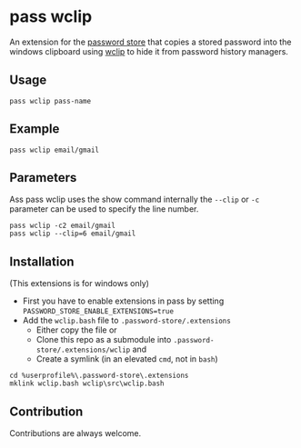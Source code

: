 # pass wclip

An extension for the [password store](https://www.passwordstore.org/) that copies a stored password into the windows clipboard using [wclip](https://github.com/palortoff/wclip) to hide it from password history managers.

## Usage
```
pass wclip pass-name
```

## Example
```
pass wclip email/gmail
```

## Parameters

Ass pass wclip uses the show command internally the `--clip` or `-c` parameter can be used to specify the line number.

```
pass wclip -c2 email/gmail
pass wclip --clip=6 email/gmail
```

## Installation
(This extensions is for windows only)
- First you have to enable extensions in pass by setting ``PASSWORD_STORE_ENABLE_EXTENSIONS=true``
- Add the `wclip.bash` file to `.password-store/.extensions`
  - Either copy the file or
  - Clone this repo as a submodule into `.password-store/.extensions/wclip` and
  - Create a symlink (in an elevated `cmd`, not in `bash`)
```
cd %userprofile%\.password-store\.extensions
mklink wclip.bash wclip\src\wclip.bash
```

## Contribution

Contributions are always welcome.
